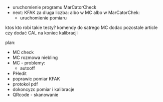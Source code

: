 - uruchomienie programu MarCatorCheck
- next: KFAK za dluga liczba: albo w MC albo w MarCatorChek:
	- uruchomienie pomiaru


ktos kto robi takie testy?
komendy do satrego MC
dodac pozostale article
czy dodać CAL na  koniec kalibracji

plan:
- MC check
- MC rozmowa niebling
- MC - problemy:
	- autooff
- PHedit
- poprawic pomiar KFAK
- protokol pdf
- dokoncyzc pomiar i kalibracje
- QRcode - skanowanie